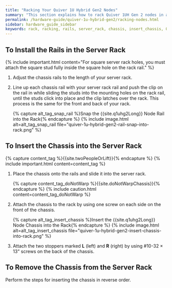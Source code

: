 ```yaml
---
title: "Racking Your Quiver 1U Hybrid Gen2 Nodes"
summary: "This section explains how to rack Quiver 1UH Gen 2 nodes in a data center."
permalink: /hardware-guide/quiver-1u-hybrid-gen2/racking-nodes.html
sidebar: hardware_guide_sidebar
keywords: rack, racking, rails, server_rack, chassis, insert_chassis, Quiver_1U_Hybrid_Gen2
---
```


## To Install the Rails in the Server Rack
{% include important.html content="For square server rack holes, you must attach the square stud fully inside the square hole on the rack rail." %}

1. Adjust the chassis rails to the length of your server rack.

1. Line up each chassis rail with your server rack rail and push the clip on the rail in while sliding the studs into the mounting holes on the rack rail, until the studs click into place and the clip latches over the rack. This process is the same for the front and back of your rack.

   {% capture alt_tag_snap_rail %}Snap the {{site.q1uhg2Long}} Node Rail into the Rack{% endcapture %}
   {% include image.html alt=alt_tag_snap_rail file="quiver-1u-hybrid-gen2-rail-snap-into-rack.png" %}

<a id="insert-chassis"></a>
## To Insert the Chassis into the Server Rack
{% capture content_tag %}{{site.twoPeopleOrLift}}{% endcapture %}
{% include important.html content=content_tag %}

1. Place the chassis onto the rails and slide it into the server rack.

   {% capture content_tag_doNotWarp %}{{site.doNotWarpChassis}}{% endcapture %}
   {% include caution.html content=content_tag_doNotWarp %}

1. Attach the chassis to the rack by using one screw on each side on the front of the chassis.

   {% capture alt_tag_insert_chassis %}Insert the {{site.q1uhg2Long}} Node Chassis into the Rack{% endcapture %}
   {% include image.html alt=alt_tag_insert_chassis file="quiver-1u-hybrid-gen2-insert-chassis-into-rack.png" %}

1. Attach the two stoppers marked **L** (left) and **R** (right) by using #10-32 &times; 13" screws on the back of the chassis.

<a id="remove-chassis"></a>
## To Remove the Chassis from the Server Rack
Perform the steps for inserting the chassis in reverse order.
